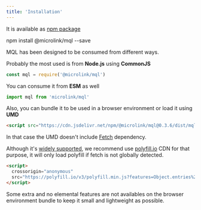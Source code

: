 ```yaml
---
title: 'Installation'
---
```


It is available as [npm package](https://www.npmjs.com/package/@microlink/react)

<Terminal>npm install @microlink/mql --save</Terminal>

MQL has been designed to be consumed from different ways.

Probably the most used is from **Node.js** using **CommonJS**

```js
const mql = require('@microlink/mql')
```

You can consume it from **ESM** as well

```js
import mql from 'microlink/mql'
```

Also, you can bundle it to be used in a browser environment or load it using **UMD**

```html
<script src="https://cdn.jsdelivr.net/npm/@microlink/mql@0.3.6/dist/mql.min.js"></script>
```

In that case the UMD doesn't include [Fetch](https://developer.mozilla.org/en-US/docs/Web/API/Fetch_API) dependency.

Although it's [widely supported](https://caniuse.com/#feat=fetch), we recommend use [polyfill.io](https://polyfill.io/v3/) CDN for that purpose, it will only load polyfill if fetch is not globally detected.

```html
<script>
  crossorigin="anonymous" 
  src="https://polyfill.io/v3/polyfill.min.js?features=Object.entries%2Cfetch%2CIntersectionObserverEntry">
</script>
```

Some extra and no elemental features are not availables on the browser environment bundle to keep it small and lightweight as possible.
